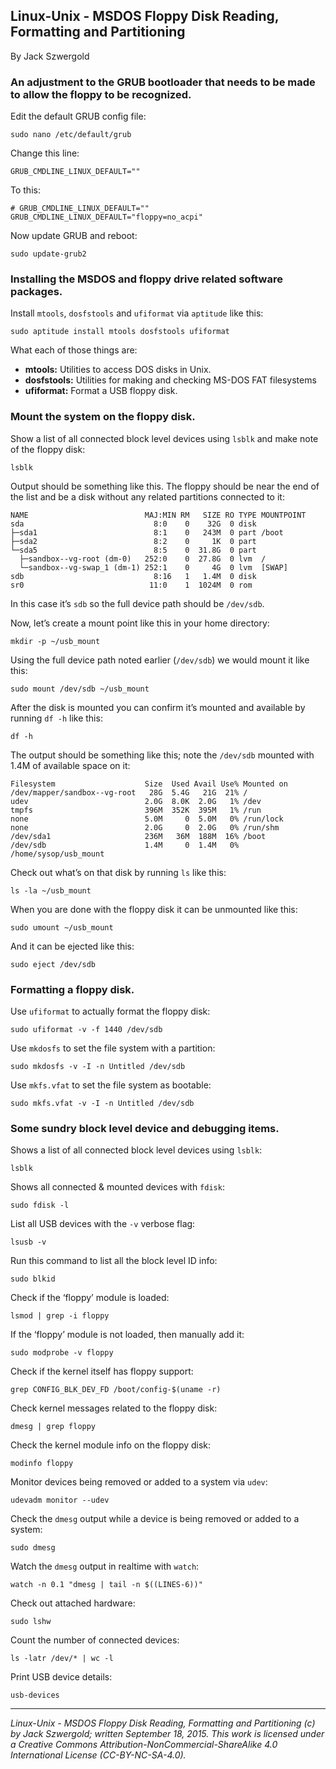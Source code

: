 ## Linux-Unix - MSDOS Floppy Disk Reading, Formatting and Partitioning

By Jack Szwergold

### An adjustment to the GRUB bootloader that needs to be made to allow the floppy to be recognized.

Edit the default GRUB config file:

    sudo nano /etc/default/grub

Change this line:

    GRUB_CMDLINE_LINUX_DEFAULT=""

To this:

    # GRUB_CMDLINE_LINUX_DEFAULT=""
    GRUB_CMDLINE_LINUX_DEFAULT="floppy=no_acpi"

Now update GRUB and reboot:

    sudo update-grub2

### Installing the MSDOS and floppy drive related software packages.

Install `mtools`, `dosfstools` and `ufiformat` via `aptitude` like this:

    sudo aptitude install mtools dosfstools ufiformat

What each of those things are:

- **mtools:** Utilities to access DOS disks in Unix.
- **dosfstools:** Utilities for making and checking MS-DOS FAT filesystems
- **ufiformat:** Format a USB floppy disk.

### Mount the system on the floppy disk.

Show a list of all connected block level devices using `lsblk` and make note of the floppy disk:

    lsblk

Output should be something like this. The floppy should be near the end of the list and be a disk without any related partitions connected to it:

	NAME                          MAJ:MIN RM   SIZE RO TYPE MOUNTPOINT
	sda                             8:0    0    32G  0 disk
	├─sda1                          8:1    0   243M  0 part /boot
	├─sda2                          8:2    0     1K  0 part
	└─sda5                          8:5    0  31.8G  0 part
	  ├─sandbox--vg-root (dm-0)   252:0    0  27.8G  0 lvm  /
	  └─sandbox--vg-swap_1 (dm-1) 252:1    0     4G  0 lvm  [SWAP]
	sdb                             8:16   1   1.4M  0 disk
	sr0                            11:0    1  1024M  0 rom

In this case it’s `sdb` so the full device path should be `/dev/sdb`.

Now, let’s create a mount point like this in your home directory:

    mkdir -p ~/usb_mount

Using the full device path noted earlier (`/dev/sdb`) we would mount it like this:

    sudo mount /dev/sdb ~/usb_mount

After the disk is mounted you can confirm it’s mounted and available by running `df -h` like this:

    df -h

The output should be something like this; note the `/dev/sdb` mounted with 1.4M of available space on it:

	Filesystem                    Size  Used Avail Use% Mounted on
	/dev/mapper/sandbox--vg-root   28G  5.4G   21G  21% /
	udev                          2.0G  8.0K  2.0G   1% /dev
	tmpfs                         396M  352K  395M   1% /run
	none                          5.0M     0  5.0M   0% /run/lock
	none                          2.0G     0  2.0G   0% /run/shm
	/dev/sda1                     236M   36M  188M  16% /boot
	/dev/sdb                      1.4M     0  1.4M   0% /home/sysop/usb_mount

Check out what’s on that disk by running `ls` like this:

    ls -la ~/usb_mount

When you are done with the floppy disk it can be unmounted like this:

    sudo umount ~/usb_mount

And it can be ejected like this:

    sudo eject /dev/sdb

### Formatting a floppy disk.

Use `ufiformat` to actually format the floppy disk:

    sudo ufiformat -v -f 1440 /dev/sdb

Use `mkdosfs` to set the file system with a partition:

    sudo mkdosfs -v -I -n Untitled /dev/sdb

Use `mkfs.vfat` to set the file system as bootable:

    sudo mkfs.vfat -v -I -n Untitled /dev/sdb

### Some sundry block level device and debugging items.

Shows a list of all connected block level devices using `lsblk`:

    lsblk

Shows all connected & mounted devices with `fdisk`:

    sudo fdisk -l

List all USB devices with the `-v` verbose flag:

    lsusb -v

Run this command to list all the block level ID info:

    sudo blkid

Check if the ‘floppy’ module is loaded:

    lsmod | grep -i floppy

If the ‘floppy’ module is not loaded, then manually add it:

    sudo modprobe -v floppy

Check if the kernel itself has floppy support:

    grep CONFIG_BLK_DEV_FD /boot/config-$(uname -r)

Check kernel messages related to the floppy disk:

    dmesg | grep floppy

Check the kernel module info on the floppy disk:

    modinfo floppy

Monitor devices being removed or added to a system via `udev`:

    udevadm monitor --udev

Check the `dmesg` output while a device is being removed or added to a system:

    sudo dmesg

Watch the `dmesg` output in realtime with `watch`: 

    watch -n 0.1 "dmesg | tail -n $((LINES-6))"

Check out attached hardware:

    sudo lshw

Count the number of connected devices:

    ls -latr /dev/* | wc -l

Print USB device details:

    usb-devices

***

*Linux-Unix - MSDOS Floppy Disk Reading, Formatting and Partitioning (c) by Jack Szwergold; written September 18, 2015. This work is licensed under a Creative Commons Attribution-NonCommercial-ShareAlike 4.0 International License (CC-BY-NC-SA-4.0).*
